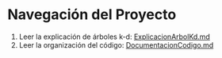 # Navegación del Proyecto 

1. Leer la explicación de árboles k-d: [ExplicacionArbolKd.md](ExplicacionArbolKd.md)
2. Leer la organización del código:    [DocumentacionCodigo.md](DocumentacionCodigo.md)
